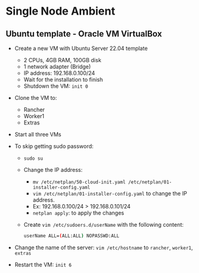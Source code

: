 # Single Node Ambient

## Ubuntu template - Oracle VM VirtualBox

- Create a new VM with Ubuntu Server 22.04 template
  - 2 CPUs, 4GB RAM, 100GB disk
  - 1 network adapter (Bridge)
  - IP address: 192.168.0.100/24
  - Wait for the installation to finish
  - Shutdown the VM: `init 0`
- Clone the VM to:
  - Rancher
  - Worker1
  - Extras
- Start all three VMs
- To skip getting sudo password:

  - `sudo su`
  - Change the IP address:

    - `mv /etc/netplan/50-cloud-init.yaml /etc/netplan/01-installer-config.yaml`
    - `vim /etc/netplan/01-installer-config.yaml` to change the IP address.
    - Ex: 192.168.0.100/24 > 192.168.0.101/24
    - `netplan apply`: to apply the changes

  - Create `vim /etc/sudoers.d/userName` with the following content:
    ```sh
    userName ALL=(ALL:ALL) NOPASSWD:ALL
    ```

- Change the name of the server: `vim /etc/hostname` to `rancher`, `worker1`, `extras`

- Restart the VM: `init 6`

